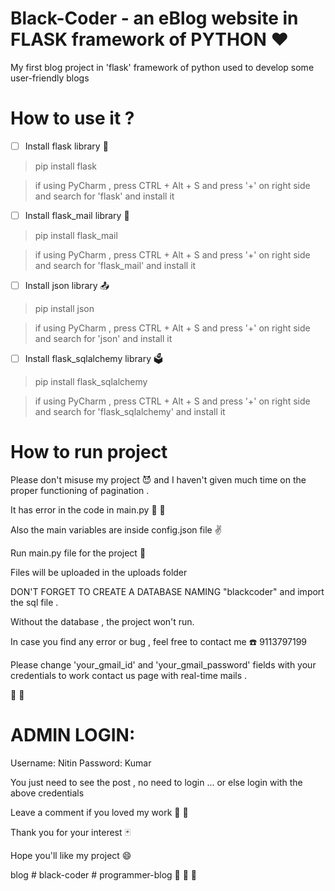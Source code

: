 # Black-Coder - an eBlog website in FLASK framework of PYTHON  :heart:

My first blog project in 'flask' framework of python used to develop some user-friendly blogs

# How to use it ?

- [ ] Install flask library :gift_heart:

> pip install flask

> if using PyCharm , press CTRL + Alt + S and press '+' on right side and search for 'flask' and install it

- [ ] Install flask_mail library :e-mail:

> pip install flask_mail

> if using PyCharm , press CTRL + Alt + S and press '+' on right side and search for 'flask_mail' and install it

- [ ] Install json library :outbox_tray:

> pip install json

> if using PyCharm , press CTRL + Alt + S and press '+' on right side and search for 'json' and install it

- [ ] Install flask_sqlalchemy library :ballot_box:

> pip install flask_sqlalchemy

> if using PyCharm , press CTRL + Alt + S and press '+' on right side and search for 'flask_sqlalchemy' and install it


# How to run project

Please don't misuse my project :smiling_imp: and I haven't given much time on the proper functioning of pagination .

It has error in the code in main.py :bug: :shit:

Also the main variables are inside config.json file :v:

Run main.py file for the project  :raised_hands:

Files will be uploaded in the uploads folder

DON'T FORGET TO CREATE A DATABASE NAMING "blackcoder" and import the sql file .

Without the database , the project won't run.

In case you find any error or bug , feel free to contact me :telephone: 9113797199

Please change 'your_gmail_id' and 'your_gmail_password' fields with your credentials to work contact us page with real-time mails .

:boy: :girl:

# ADMIN LOGIN:

Username: Nitin
Password: Kumar

You just need to see the post , no need to login ... or else login with the above credentials
 

Leave a comment if you loved my work :pray: :memo:

Thank you for your interest :black_joker:

Hope you'll like my project :smile:

blog # black-coder # programmer-blog  :pizza: :poultry_leg: :icecream:

